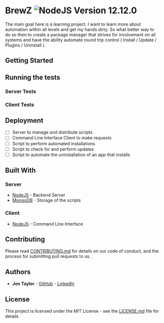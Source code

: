 
# BrewZ	![NodeJS Version 12.12.0](https://img.shields.io/badge/NodeJS-v12.12.0-43853d?logo=node.js)

The main goal here is a learning project.  I want to learn more about automation within all levels and get my hands dirty.  So what better way to do so then to create a package manager that strives for involvement on all systems and have the ability automate round trip control ( Install / Update / Plugins / Uninstall ).

## Getting Started

## Running the tests

### Server Tests
### Client Tests

## Deployment
* [ ] Server to manage and distribute scripts
* [ ] Command Line Interface Client to make requests
* [ ] Script to perform automated installations
* [ ] Script to check for and perform updates
* [ ] Script to automate the uninstallation of an app that installs

## Built With
### Server
* [NodeJS](https://nodejs.org) - Backend Server
* [MongoDB](https://mongodb.org) - Storage of the scripts

### Client
* [NodeJS](https://nodejs.org) - Command Line Interface

## Contributing

Please read [CONTRIBUTING.md](https://gist.github.com/PurpleBooth/b24679402957c63ec426) for details on our code of conduct, and the process for submitting pull requests to us.

## Authors

* **Jon Taylor** - [GitHub](https://github.com/DevJonTaylor/) - [LinkedIn](https://www.linkedin.com/in/vue-shell/)


## License

This project is licensed under the MIT License - see the [LICENSE.md](LICENSE.md) file for details
